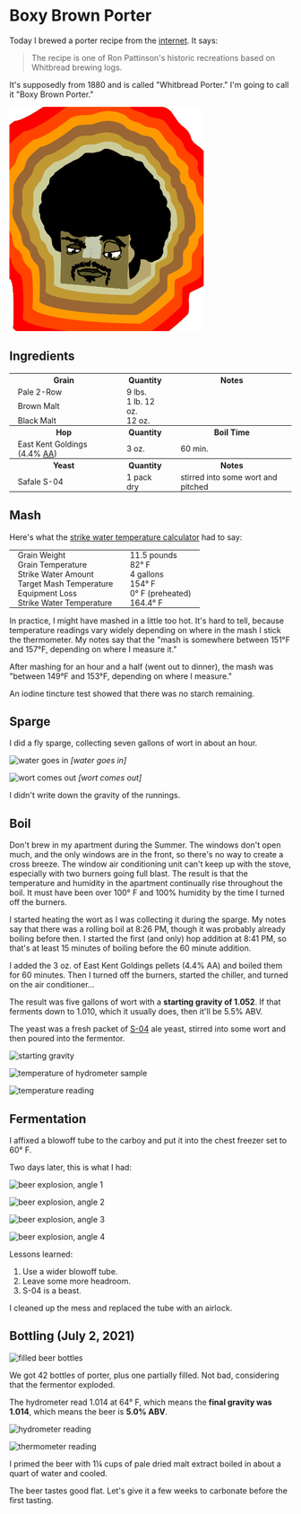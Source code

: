 Boxy Brown Porter
=================
Today I brewed a porter recipe from the [internet][2].  It says:

> The recipe is one of Ron Pattinson's historic recreations based on Whitbread brewing logs.

It's supposedly from 1880 and is called "Whitbread Porter."  I'm going to
call it "Boxy Brown Porter."

<a href="boxy.png"><img src="boxy_small.png"/></a>

<!-- Put some space between columns in tables on this page. -->
<style>
td {
    padding: 0 15px;
}
</style>

Ingredients
-----------
<table>
  <tr><th>Grain</th><th>Quantity</th><th>Notes</th></tr>
  <tr><td>Pale 2-Row</td><td>9 lbs.</td><td></td></tr>
  <tr><td>Brown Malt</td><td>1 lb. 12 oz.</td><td></td></tr>
  <tr><td>Black Malt</td><td>12 oz.</td><td></td></tr>
  
  <tr><th>Hop</th><th>Quantity</th><th>Boil Time</th></tr>
  <tr><td>East Kent Goldings (4.4% <a href="https://en.wikipedia.org/wiki/Alpha_acid">AA</a>)</td><td>3 oz.</td><td>60 min.</td></tr>
  
  <tr><th>Yeast</th><th>Quantity</th><th>Notes</th></tr>
  <tr><td>Safale S-04</td><td>1 pack dry</td><td>stirred into some wort and pitched</td></tr>
</table>

Mash
----
Here's what the [strike water temperature calculator][1] had to say:

<table>
  <tr><td>Grain Weight</td><td>11.5 pounds</td></tr>
  <tr><td>Grain Temperature</td><td>82° F</td></tr>
  <tr><td>Strike Water Amount</td><td>4 gallons</td></tr>
  <tr><td>Target Mash Temperature</td><td>154° F</td></tr>
  <tr><td>Equipment Loss</td><td>0° F (preheated)</td></tr>
  <tr><td>Strike Water Temperature</td><td>164.4° F</td></tr>
</table>

In practice, I might have mashed in a little too hot.  It's hard to tell,
because temperature readings vary widely depending on where in the mash I
stick the thermometer.   My notes say that the "mash is somewhere between
151°F and 157°F, depending on where I measure it."

After mashing for an hour and a half (went out to dinner), the mash was
"between 149°F and 153°F, depending on where I measure."

An iodine tincture test showed that there was no starch remaining.

Sparge
------
I did a fly sparge, collecting seven gallons of wort in about an hour.

![water goes in](water-in_small.webp)
*\[water goes in\]*

![wort comes out](wort-out_small.webp)
*\[wort comes out\]*

I didn't write down the gravity of the runnings.

Boil
----
Don't brew in my apartment during the Summer.  The windows don't open much, and
the only windows are in the front, so there's no way to create a cross breeze.
The window air conditioning unit can't keep up with the stove, especially with
two burners going full blast.  The result is that the temperature and humidity
in the apartment continually rise throughout the boil.  It must have been over
100° F and 100% humidity by the time I turned off the burners.

I started heating the wort as I was collecting it during the sparge.  My notes
say that there was a rolling boil at 8:26 PM, though it was probably already
boiling before then.  I started the first (and only) hop addition at 8:41 PM,
so that's at least 15 minutes of boiling before the 60 minute addition.

I added the 3 oz. of East Kent Goldings pellets (4.4% AA) and boiled them for
60 minutes.  Then I turned off the burners, started the chiller, and turned on
the air conditioner...

The result was five gallons of wort with a **starting gravity of 1.052**.  If
that ferments down to 1.010, which it usually does, then it'll be 5.5% ABV.

The yeast was a fresh packet of [S-04][3] ale yeast, stirred into some wort and
then poured into the fermentor.

![starting gravity](gravity_small.webp)

![temperature of hydrometer sample](gravity-temperature_small.webp)

![temperature reading](temperature_small.webp)

Fermentation
------------
I affixed a blowoff tube to the carboy and put it into the chest freezer set to
60° F.

Two days later, this is what I had:

![beer explosion, angle 1](poop1_small.webp)

![beer explosion, angle 2](poop2_small.webp)

![beer explosion, angle 3](poop3_small.webp)

![beer explosion, angle 4](poop4_small.webp)

Lessons learned:

1. Use a wider blowoff tube.
2. Leave some more headroom.
3. S-04 is a beast.

I cleaned up the mess and replaced the tube with an airlock.

Bottling (July 2, 2021)
-----------------------
![filled beer bottles](filled_small.webp)

We got 42 bottles of porter, plus one partially filled.  Not bad, considering
that the fermentor exploded.

The hydrometer read 1.014 at 64° F, which means the **final gravity was 1.014**,
which means the beer is **5.0% ABV**.

![hydrometer reading](hydrometer_small.webp)

![thermometer reading](thermometer_small.webp)

I primed the beer with 1¼ cups of pale dried malt extract boiled in about a
quart of water and cooled.

The beer tastes good flat.  Let's give it a few weeks to carbonate before the
first tasting.

[1]: http://www.homebrewing.com/calculators/?page=tools&section=strike&action=calculate
[2]: https://www.homebrewtalk.com/threads/1880-whitbread-porter.666707/
[3]: https://fermentis.com/wp-content/uploads/2018/08/SafAle-S-04.pdf
